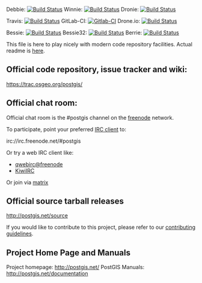 Debbie:
   [![Build Status](https://debbie.postgis.net/buildStatus/icon?job=PostGIS_3.0)](https://debbie.postgis.net/view/PostGIS/job/PostGIS_3.0/)
Winnie:
 [![Build Status](https://winnie.postgis.net:444/buildStatus/icon?job=PostGIS_3.0)](https://winnie.postgis.net:444/view/PostGIS/job/PostGIS_3.0/)
Dronie:
 [![Build Status](https://dronie.osgeo.org/api/badges/postgis/postgis/status.svg?branch=stable-3.0)](https://dronie.osgeo.org/postgis/postgis?branch=stable-3.0)

Travis:
 [![Build Status](https://api.travis-ci.org/postgis/postgis.svg?branch=stable-3.0)](http://travis-ci.org/postgis/postgis)
GitLab-CI:
 [![Gitlab-CI](https://gitlab.com/postgis/postgis/badges/stable-3.0/build.svg)](https://gitlab.com/postgis/postgis/commits/stable-3.0)
Drone.io:
 [![Build Status](https://cloud.drone.io/api/badges/postgis/postgis/status.svg?branch=stable-3.0)](https://cloud.drone.io/postgis/postgis?branch=stable-3.0)


Bessie:
 [![Build Status](https://debbie.postgis.net/buildStatus/icon?job=PostGIS_Worker_Run%2Flabel%3Dbessie)](https://debbie.postgis.net/view/PostGIS/job/PostGIS_Worker_Run/label=bessie/)
Bessie32:
 [![Build Status](https://debbie.postgis.net/buildStatus/icon?job=PostGIS_Worker_Run%2Flabel%3Dbessie32)](https://debbie.postgis.net/view/PostGIS/job/PostGIS_Worker_Run/label=bessie32/)
Berrie:
 [![Build Status](https://debbie.postgis.net/buildStatus/icon?job=PostGIS_Worker_Run%2Flabel%3Dberrie)](https://debbie.postgis.net/view/PostGIS/job/PostGIS_Worker_Run/label=berrie/)


This file is here to play nicely with modern code repository facilities.
Actual readme is [here](README.postgis).

## Official code repository, issue tracker and wiki:
https://trac.osgeo.org/postgis/

## Official chat room:

Official chat room is the #postgis channel on the
[freenode](https://freenode.net) network.

To participate, point your preferred
[IRC client](https://en.wikipedia.org/wiki/Comparison_of_Internet_Relay_Chat_clients)
to:

 irc://irc.freenode.net/#postgis

Or try a web IRC client like:
 - [qwebirc@freenode](https://webchat.freenode.net/?channels=#postgis)
 - [KiwiIRC](https://kiwiirc.com/client/irc.freenode.net/#postgis)

Or join via [matrix](https://matrix.to/#/#postgis:matrix.org)

## Official source tarball releases

http://postgis.net/source

If you would like to contribute to this project, please refer to our
[contributing guidelines](CONTRIBUTING.md).

## Project Home Page and Manuals
Project homepage: http://postgis.net/
PostGIS Manuals: http://postgis.net/documentation
